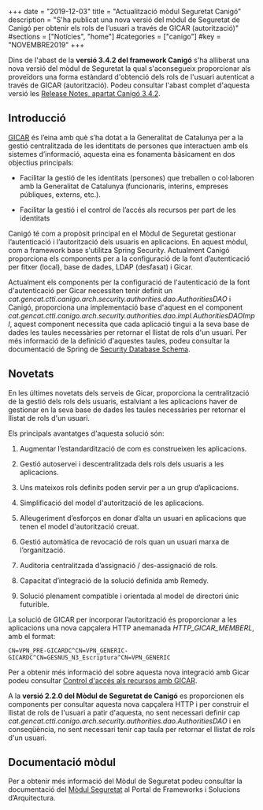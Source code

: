 +++
date        = "2019-12-03"
title       = "Actualització mòdul Seguretat Canigó"
description = "S'ha publicat una nova versió del mòdul de Seguretat de Canigó per obtenir els rols de l’usuari a través de GICAR (autorització)"
#sections    = ["Notícies", "home"]
#categories  = ["canigo"]
#key         = "NOVEMBRE2019"
+++

Dins de l'abast de la **versió 3.4.2 del framework Canigó** s'ha alliberat una nova versió del mòdul de Seguretat la qual s'aconsegueix proporcionar als proveïdors una forma estàndard d'obtenció dels rols de l'usuari autenticat a través de GICAR (autorització). Podeu consultar l'abast complet d'aquesta versió les [Release Notes, apartat Canigó 3.4.2](/drafts/release-notes-canigo-34).

## Introducció

[GICAR](/gicar/descripcio/) és l’eina amb què s’ha dotat a la Generalitat de Catalunya per a la gestió centralitzada de les identitats de persones que interactuen amb els sistemes d’informació, aquesta eina es fonamenta bàsicament en dos objectius principals: 

- Facilitar la gestió de les identitats (persones) que treballen o col·laboren amb la Generalitat de Catalunya (funcionaris, interins, empreses públiques, externs, etc.). 

- Facilitar la gestió i el control de l’accés als recursos per part de les identitats

Canigó té com a propòsit principal en el Mòdul de Seguretat gestionar l’autenticació i l’autorització dels usuaris en aplicacions. En aquest mòdul, com a framework base s'utilitza Spring Security. Actualment Canigó proporciona els components per a la configuració de la font d’autenticació per fitxer (local), base de dades, LDAP (desfasat) i Gicar.

Actualment els components per la configuració de l'autenticació de la font d'autenticació per Gicar necessiten tenir definit un *cat.gencat.ctti.canigo.arch.security.authorities.dao.AuthoritiesDAO* i Canigó, proporciona una implementació base d'aquest en el component *cat.gencat.ctti.canigo.arch.security.authorities.dao.impl.AuthoritiesDAOImpl*, aquest component necessita que cada aplicació tingui a la seva base de dades les taules necessàries per retornar el llistat de rols d'un usuari. Per més informació de la definició d'aquestes taules, podeu consultar la documentació de Spring de [Security Database Schema](https://docs.spring.io/spring-security/site/docs/current/reference/htmlsingle/#appendix-schema).

## Novetats

En les últimes novetats dels serveis de Gicar, proporciona la centralització de la gestió dels rols dels usuaris, estalviant a les aplicacions haver de gestionar en la seva base de dades les taules necessàries per retornar el llistat de rols d'un usuari. 

Els  principals avantatges d'aquesta solució són:

1. Augmentar l’estandardització de com es construeixen les aplicacions.

2. Gestió autoservei i descentralitzada dels rols dels usuaris a les aplicacions.

3. Uns mateixos rols definits poden servir per a un grup d’aplicacions.

4. Simplificació del model d'autorització de les aplicacions.

5. Alleugeriment d’esforços en donar d’alta un usuari en aplicacions que tenen el model d'autorització creuat.

6. Gestió automàtica de revocació de rols quan un usuari marxa de l’organització.

7. Auditoria centralitzada d’assignació / des-assignació de rols.

8. Capacitat d’integració de la solució definida amb Remedy.

9. Solució plenament compatible i orientada al model de directori únic futurible.

La solució de GICAR per incorporar l’autorització és proporcionar a les aplicacions una nova capçalera HTTP anemanada *HTTP_GICAR_MEMBERL*, amb el format:

```
CN=VPN_PRE-GICARDC^CN=VPN_GENERIC-GICARDC^CN=GESNUS_N3_Escriptura^CN=VPN_GENERIC
```

Per a obtenir més informació del sobre aquesta nova integració amb Gicar podeu consultar [Control d'accés als recursos amb GICAR](/gicar-integracio/autoritzacio/).

A la **versió 2.2.0 del Mòdul de Seguretat de Canigó** es proporcionen els components per consultar aquesta nova capçalera HTTP i per construir el llistat de rols de l'usuari a patir d'aquesta, no sent necessari definir cap *cat.gencat.ctti.canigo.arch.security.authorities.dao.AuthoritiesDAO* i en conseqüència, no sent necessari tenir cap taula per retornar el llistat de rols d'un usuari. 

## Documentació mòdul

Per a obtenir més informació del Mòdul de Seguretat podeu consultar la documentació del [Mòdul Seguretat](/canigo-documentacio-versions-3x-core/modul-seguretat/) al Portal de Frameworks i Solucions d’Arquitectura.

